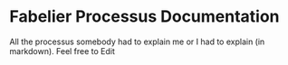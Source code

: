 Fabelier Processus Documentation
==========
All the processus somebody had to explain me or I had to explain (in markdown). 
Feel free to Edit
